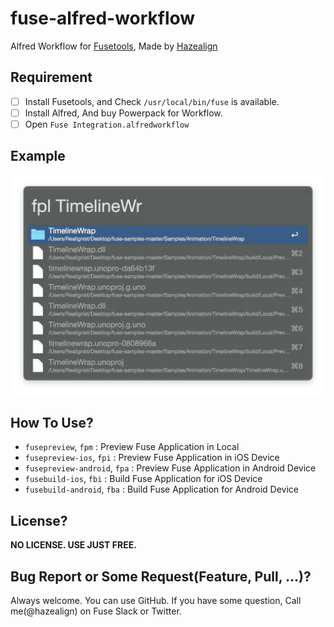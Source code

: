 # fuse-alfred-workflow
Alfred Workflow for [Fusetools](http://fusetools.com), Made by [Hazealign](http://github.com/hazealign)

## Requirement
- [ ] Install Fusetools, and Check `/usr/local/bin/fuse` is available.  
- [ ] Install Alfred, And buy Powerpack for Workflow.
- [ ] Open `Fuse Integration.alfredworkflow`

## Example
![Example Picture](https://raw.githubusercontent.com/Hazealign/fuse-alfred-workflow/master/example.png)

## How To Use?
- `fusepreview`, `fpm` : Preview Fuse Application in Local
- `fusepreview-ios`, `fpi` : Preview Fuse Application in iOS Device
- `fusepreview-android`, `fpa` : Preview Fuse Application in Android Device
- `fusebuild-ios`, `fbi` : Build Fuse Application for iOS Device
- `fusebuild-android`, `fba` : Build Fuse Application for Android Device 

## License?
**NO LICENSE. USE JUST FREE.**

## Bug Report or Some Request(Feature, Pull, …)?
Always welcome. You can use GitHub. If you have some question, Call me(@hazealign) on Fuse Slack or Twitter. 
